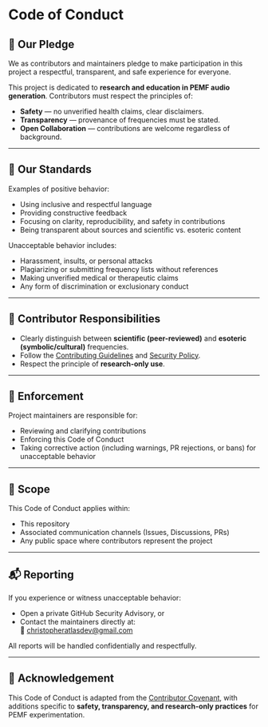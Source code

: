 # Code of Conduct

## 🌟 Our Pledge
We as contributors and maintainers pledge to make participation in this project a respectful, transparent, and safe experience for everyone.  

This project is dedicated to **research and education in PEMF audio generation**. Contributors must respect the principles of:
- **Safety** — no unverified health claims, clear disclaimers.  
- **Transparency** — provenance of frequencies must be stated.  
- **Open Collaboration** — contributions are welcome regardless of background.  

---

## 🤝 Our Standards

Examples of positive behavior:
- Using inclusive and respectful language  
- Providing constructive feedback  
- Focusing on clarity, reproducibility, and safety in contributions  
- Being transparent about sources and scientific vs. esoteric content  

Unacceptable behavior includes:
- Harassment, insults, or personal attacks  
- Plagiarizing or submitting frequency lists without references  
- Making unverified medical or therapeutic claims  
- Any form of discrimination or exclusionary conduct  

---

## 🚦 Contributor Responsibilities
- Clearly distinguish between **scientific (peer-reviewed)** and **esoteric (symbolic/cultural)** frequencies.  
- Follow the [Contributing Guidelines](CONTRIBUTING.md) and [Security Policy](SECURITY.md).  
- Respect the principle of **research-only use**.  

---

## 📢 Enforcement
Project maintainers are responsible for:
- Reviewing and clarifying contributions  
- Enforcing this Code of Conduct  
- Taking corrective action (including warnings, PR rejections, or bans) for unacceptable behavior  

---

## 📝 Scope
This Code of Conduct applies within:
- This repository  
- Associated communication channels (Issues, Discussions, PRs)  
- Any public space where contributors represent the project  

---

## 📬 Reporting
If you experience or witness unacceptable behavior:
- Open a private GitHub Security Advisory, or  
- Contact the maintainers directly at:  
  📧 christopheratlasdev@gmail.com

All reports will be handled confidentially and respectfully.

---

## 🙏 Acknowledgement
This Code of Conduct is adapted from the [Contributor Covenant](https://www.contributor-covenant.org/), with additions specific to **safety, transparency, and research-only practices** for PEMF experimentation.

